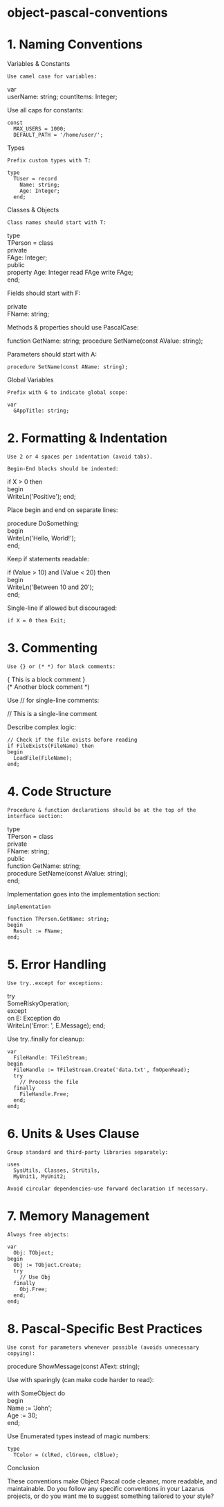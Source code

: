 # object-pascal-conventions

# 1. Naming Conventions
Variables & Constants

    Use camel case for variables:

var  
  userName: string;
  countItems: Integer;

Use all caps for constants:

    const  
      MAX_USERS = 1000;
      DEFAULT_PATH = '/home/user/';

Types

    Prefix custom types with T:

    type  
      TUser = record  
        Name: string;  
        Age: Integer;  
      end;

Classes & Objects

    Class names should start with T:

type  
  TPerson = class  
    private  
      FAge: Integer;  
    public  
      property Age: Integer read FAge write FAge;  
  end;

Fields should start with F:

private  
  FName: string;

Methods & properties should use PascalCase:

function GetName: string;
procedure SetName(const AValue: string);

Parameters should start with A:

    procedure SetName(const AName: string);

Global Variables

    Prefix with G to indicate global scope:

    var  
      GAppTitle: string;

# 2. Formatting & Indentation

    Use 2 or 4 spaces per indentation (avoid tabs).

    Begin-End blocks should be indented:

if X > 0 then  
begin  
  WriteLn('Positive');
end;

Place begin and end on separate lines:

procedure DoSomething;  
begin  
  WriteLn('Hello, World!');  
end;

Keep if statements readable:

if (Value > 10) and (Value < 20) then  
begin  
  WriteLn('Between 10 and 20');  
end;

Single-line if allowed but discouraged:

    if X = 0 then Exit;

# 3. Commenting

    Use {} or (* *) for block comments:

{ This is a block comment }  
(* Another block comment *)

Use // for single-line comments:

// This is a single-line comment

Describe complex logic:

    // Check if the file exists before reading
    if FileExists(FileName) then  
    begin  
      LoadFile(FileName);  
    end;

# 4. Code Structure

    Procedure & function declarations should be at the top of the interface section:

type  
  TPerson = class  
    private  
      FName: string;  
    public  
      function GetName: string;  
      procedure SetName(const AValue: string);  
  end;

Implementation goes into the implementation section:

    implementation  

    function TPerson.GetName: string;  
    begin  
      Result := FName;  
    end;

# 5. Error Handling

    Use try..except for exceptions:

try  
  SomeRiskyOperation;  
except  
  on E: Exception do  
    WriteLn('Error: ', E.Message);
end;

Use try..finally for cleanup:

    var  
      FileHandle: TFileStream;  
    begin  
      FileHandle := TFileStream.Create('data.txt', fmOpenRead);  
      try  
        // Process the file  
      finally  
        FileHandle.Free;  
      end;  
    end;

# 6. Units & Uses Clause

    Group standard and third-party libraries separately:

    uses  
      SysUtils, Classes, StrUtils,  
      MyUnit1, MyUnit2;

    Avoid circular dependencies—use forward declaration if necessary.

# 7. Memory Management

    Always free objects:

    var  
      Obj: TObject;  
    begin  
      Obj := TObject.Create;  
      try  
        // Use Obj  
      finally  
        Obj.Free;  
      end;  
    end;

# 8. Pascal-Specific Best Practices

    Use const for parameters whenever possible (avoids unnecessary copying):

procedure ShowMessage(const AText: string);

Use with sparingly (can make code harder to read):

with SomeObject do  
begin  
  Name := 'John';  
  Age := 30;  
end;

Use Enumerated types instead of magic numbers:

    type  
      TColor = (clRed, clGreen, clBlue);

Conclusion

These conventions make Object Pascal code cleaner, more readable, and maintainable. Do you follow any specific conventions in your Lazarus projects, or do you want me to suggest something tailored to your style?





